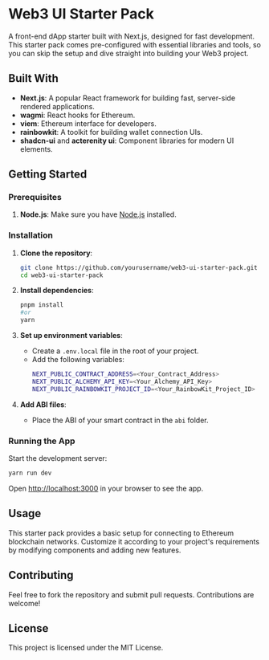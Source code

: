 # Web3 UI Starter Pack

A front-end dApp starter built with Next.js, designed for fast development. This starter pack comes pre-configured with essential libraries and tools, so you can skip the setup and dive straight into building your Web3 project.

## Built With

- **Next.js**: A popular React framework for building fast, server-side rendered applications.
- **wagmi**: React hooks for Ethereum.
- **viem**: Ethereum interface for developers.
- **rainbowkit**: A toolkit for building wallet connection UIs.
- **shadcn-ui** and **acterenity ui**: Component libraries for modern UI elements.

## Getting Started

### Prerequisites

1. **Node.js**: Make sure you have [Node.js](https://nodejs.org/) installed.

### Installation

1. **Clone the repository**:

   ```bash
   git clone https://github.com/yourusername/web3-ui-starter-pack.git
   cd web3-ui-starter-pack
   ```

2. **Install dependencies**:

   ```bash
   pnpm install
   #or
   yarn
   ```

3. **Set up environment variables**:

   - Create a `.env.local` file in the root of your project.
   - Add the following variables:
     ```bash
     NEXT_PUBLIC_CONTRACT_ADDRESS=<Your_Contract_Address>
     NEXT_PUBLIC_ALCHEMY_API_KEY=<Your_Alchemy_API_Key>
     NEXT_PUBLIC_RAINBOWKIT_PROJECT_ID=<Your_RainbowKit_Project_ID>
     ```

4. **Add ABI files**:
   - Place the ABI of your smart contract in the `abi` folder.

### Running the App

Start the development server:

```bash
yarn run dev
```

Open [http://localhost:3000](http://localhost:3000) in your browser to see the app.

## Usage

This starter pack provides a basic setup for connecting to Ethereum blockchain networks. Customize it according to your project's requirements by modifying components and adding new features.

## Contributing

Feel free to fork the repository and submit pull requests. Contributions are welcome!

## License

This project is licensed under the MIT License.

